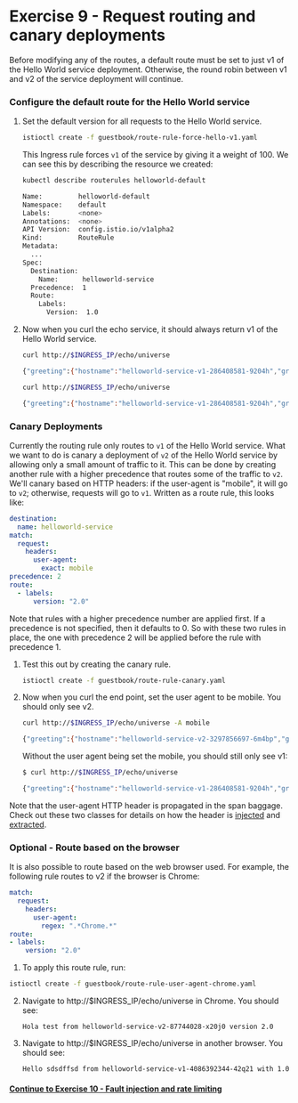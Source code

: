 # Exercise 9 - Request routing and canary deployments

Before modifying any of the routes, a default route must be set to just v1 of the Hello World service deployment. Otherwise, the round robin between v1 and v2 of the service deployment will continue.

### Configure the default route for the Hello World service

1. Set the default version for all requests to the Hello World service.

    ```sh
    istioctl create -f guestbook/route-rule-force-hello-v1.yaml
    ```

    This Ingress rule forces `v1` of the service by giving it a weight of 100. We can see this by describing the resource we created:
    
    ```sh
    kubectl describe routerules helloworld-default

    Name:         helloworld-default
    Namespace:    default
    Labels:       <none>
    Annotations:  <none>
    API Version:  config.istio.io/v1alpha2
    Kind:         RouteRule
    Metadata:
      ...
    Spec:
      Destination:
        Name:      helloworld-service
      Precedence:  1
      Route:
        Labels:
          Version:  1.0
    ```

2. Now when you curl the echo service, it should always return v1 of the Hello World service.

    ```sh
    curl http://$INGRESS_IP/echo/universe  

    {"greeting":{"hostname":"helloworld-service-v1-286408581-9204h","greeting":"Hello universe from helloworld-service-v1-286408581-9204h with 1.0","version":"1.0"},"
    ```
    
    ```sh
    curl http://$INGRESS_IP/echo/universe

    {"greeting":{"hostname":"helloworld-service-v1-286408581-9204h","greeting":"Hello universe from helloworld-service-v1-286408581-9204h with 1.0","version":"1.0"},"
    ```

### Canary Deployments

Currently the routing rule only routes to `v1` of the Hello World service. What we want to do is canary a deployment of `v2` of the Hello World service by allowing only a small amount of traffic to it. This can be done by creating another rule with a higher precedence that routes some of the traffic to `v2`. We'll canary based on HTTP headers: if the user-agent is "mobile", it will go to `v2`; otherwise, requests will go to `v1`. Written as a route rule, this looks like:

```yaml
destination:
  name: helloworld-service
match:
  request:
    headers:
      user-agent:
        exact: mobile
precedence: 2
route:
  - labels:
      version: "2.0"
```

Note that rules with a higher precedence number are applied first. If a precedence is not specified, then it defaults to 0. So with these two rules in place, the one with precedence 2 will be applied before the rule with precedence 1.

1. Test this out by creating the canary rule.

    ```sh
    istioctl create -f guestbook/route-rule-canary.yaml
    ```

2. Now when you curl the end point, set the user agent to be mobile. You should only see v2.

    ```sh
    curl http://$INGRESS_IP/echo/universe -A mobile

    {"greeting":{"hostname":"helloworld-service-v2-3297856697-6m4bp","greeting":"Hello dog2 from helloworld-service-v2-3297856697-6m4bp with 2.0","version":"2.0"}
    ```
    
    Without the user agent being set the mobile, you should still only see v1:
    
    ```sh
    $ curl http://$INGRESS_IP/echo/universe

    {"greeting":{"hostname":"helloworld-service-v1-286408581-9204h","greeting":"Hello universe from helloworld-service-v1-286408581-9204h with 1.0","version":"1.0"},"
    ```

Note that the user-agent HTTP header is propagated in the span baggage. Check out these two classes for details on how the header is [injected](https://github.com/retroryan/istio-by-example-java/blob/master/spring-boot-example/spring-istio-support/src/main/java/com/example/istio/IstioHttpSpanInjector.java) and [extracted](https://github.com/retroryan/istio-by-example-java/blob/master/spring-boot-example/spring-istio-support/src/main/java/com/example/istio/IstioHttpSpanExtractor.java).

### Optional - Route based on the browser

It is also possible to route based on the web browser used. For example, the following rule routes to v2 if the browser is Chrome:

```yaml
match:
  request:
    headers:
      user-agent:
        regex: ".*Chrome.*"
route:
- labels:
    version: "2.0"
```

1. To apply this route rule, run:

```sh
istioctl create -f guestbook/route-rule-user-agent-chrome.yaml
```

2. Navigate to http://$INGRESS_IP/echo/universe in Chrome. You should see:
    
    ```
    Hola test from helloworld-service-v2-87744028-x20j0 version 2.0
    ```

3. Navigate to http://$INGRESS_IP/echo/universe in another browser. You should see:

    ```
    Hello sdsdffsd from helloworld-service-v1-4086392344-42q21 with 1.0
    ```

#### [Continue to Exercise 10 - Fault injection and rate limiting](../exercise-10/README.md)
